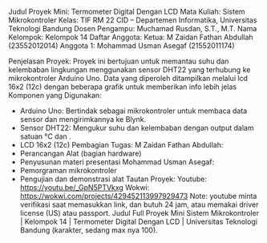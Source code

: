 Judul Proyek Mini: Termometer Digital Dengan LCD
Mata Kuliah: Sistem Mikrokontroler
Kelas: TIF RM 22 CID – Departemen Informatika, Universitas Teknologi
Bandung
Dosen Pengampu: Muchamad Rusdan, S.T., M.T.
Nama Kelompok: Kelompok 14
Daftar Anggota:
Ketua: M Zaidan Fathan Abdullah (23552012014)
Anggota 1: Mohammad Usman Asegaf (21552011174)

Penjelasan Proyek:
Proyek ini bertujuan untuk memantau suhu dan kelembaban lingkungan menggunakan
sensor DHT22 yang terhubung ke mikrokontroler Arduino Uno. Data yang diperoleh
ditampilkan melalui lcd 16x2 (12c) dengan beberapa grafik untuk memberikan info lebih jelas
Komponen yang Digunakan:
- Arduino Uno: Bertindak sebagai mikrokontroler untuk membaca data sensor dan
mengirimkannya ke Blynk.
- Sensor DHT22: Mengukur suhu dan kelembaban dengan output dalam satuan °C
dan .
- LCD 16x2 (12c)
Pembagian Tugas:
M Zaidan Fathan Abdullah: 
- Perancangan Alat (bagian hardware)
- Penyusunan materi presentasi
Mohammad Usman Asegaf:
- Pemorgraman mikrokontroler
- Pengujian dan demonstrasi alat
Tautan Proyek:
Youtube: https://youtu.be/_GpN5PTVkxg
Wokwi: https://wokwi.com/projects/429452113997929473
Note:
youtube minta verifikasi saat memasukkan link, dan butuh 24 jam, atau memakai driver license (US) atau passport.
Judul Full
Proyek Mini Sistem Mikrokontroler | Kelompok 14 | Termometer Digital Dengan LCD | Universitas Teknologi Bandung (karakter, sedang max nya 100).
